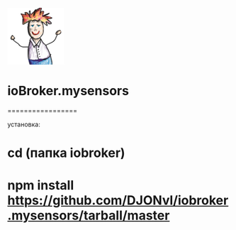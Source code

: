 ![Logo](admin/mysensors.png)
# ioBroker.mysensors
=================

установка:

# cd (папка iobroker)
# npm install https://github.com/DJONvl/iobroker.mysensors/tarball/master